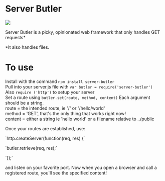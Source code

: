 # Server Butler
<a href="https://travis-ci.org/patci/server-butler"><img src="https://travis-ci.org/patci/server-butler.svg?branch=master"></a>

Server Butler is a picky, opinionated web framework that only handles GET requests*
<p>*It also handles files.</p>


# To use

Install with the command `npm install server-butler`
<br>
Pull into your server.js file with `var butler = require('server-butler')`
<br>
Also `require ('http')` to setup your server
<br>
Set a route using `butler.set(route, method, content)` Each argument should be a string.
<br>
route = the intended route, ie '/' or '/hello/world'
<br>
method = 'GET', that's the only thing that works right now!
<br>
content = either a string ie 'hello world' or a filename relative to ../public

<p> Once your routes are established, use:</p>
  <p>`http.createServer(function(req, res) {`</p>
  <p>`butler.retrieve(req, res);`</p>
  <p>`});`</p>
<p> and listen on your favorite port.  Now when you open a browser and call a registered route, you'll see the specified content!

